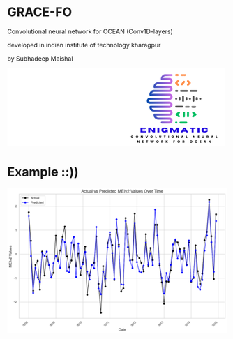 # GRACE-FO
Convolutional neural network for OCEAN (Conv1D-layers)




developed in indian institute of technology kharagpur



by Subhadeep Maishal

![Figure](https://github.com/subhadeep-maishal/GRACE-FO/blob/main/logo_enigmatic.png) 
# Example ::))
![Figure](https://github.com/subhadeep-maishal/GRACE-FO/blob/main/examples.png)
